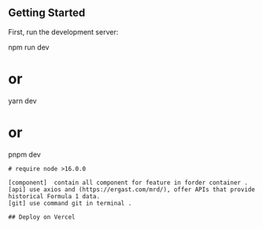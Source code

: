 ## Getting Started

First, run the development server:

npm run dev

# or

yarn dev

# or

pnpm dev

```
# require node >16.0.0

[component]  contain all component for feature in forder container .
[api] use axios and (https://ergast.com/mrd/), offer APIs that provide historical Formula 1 data.
[git] use command git in terminal .

## Deploy on Vercel

```
